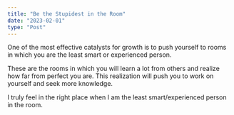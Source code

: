 ```yaml
---
title: "Be the Stupidest in the Room"
date: "2023-02-01"
type: "Post"
---
```


One of the most effective catalysts for growth is to push yourself to rooms in which you are the least smart or experienced person.

These are the rooms in which you will learn a lot from others and realize how far from perfect you are. This realization will push you to work on yourself and seek more knowledge.

I truly feel in the right place when I am the least smart/experienced person in the room.
